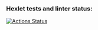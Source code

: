 ### Hexlet tests and linter status:
[![Actions Status](https://github.com/SeriySeriy1/python-project-49/actions/workflows/hexlet-check.yml/badge.svg)](https://github.com/SeriySeriy1/python-project-49/actions)